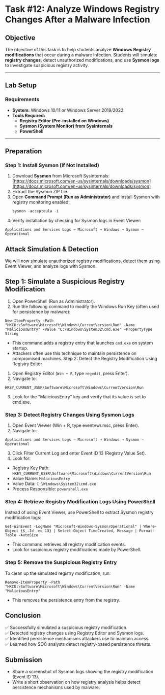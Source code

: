 # **Task #12: Analyze Windows Registry Changes After a Malware Infection**

## **Objective**  
The objective of this task is to help students analyze **Windows Registry modifications** that occur during a malware infection. Students will simulate **registry changes**, detect unauthorized modifications, and use **Sysmon logs** to investigate suspicious registry activity.

---

## **Lab Setup**  
### **Requirements**  
- **System:** Windows 10/11 or Windows Server 2019/2022  
- **Tools Required:**  
  - **Registry Editor (Pre-installed on Windows)**  
  - **Sysmon (System Monitor) from Sysinternals**  
  - **PowerShell**  

---

## **Preparation**  
### **Step 1: Install Sysmon (If Not Installed)**  
1. Download **Sysmon** from Microsoft Sysinternals:  
   [https://docs.microsoft.com/en-us/sysinternals/downloads/sysmon](https://docs.microsoft.com/en-us/sysinternals/downloads/sysmon)  
2. Extract the Sysmon ZIP file.  
3. Open **Command Prompt (Run as Administrator)** and install Sysmon with registry monitoring enabled:  
   ```powershell
   sysmon -accepteula -i
   ```
4. Verify installation by checking for Sysmon logs in Event Viewer:
```
Applications and Services Logs → Microsoft → Windows → Sysmon → Operational
```

## Attack Simulation & Detection
We will now simulate unauthorized registry modifications, detect them using Event Viewer, and analyze logs with Sysmon.

## Step 1: Simulate a Suspicious Registry Modification
1. Open PowerShell (Run as Administrator).
2. Run the following command to modify the Windows Run Key (often used for persistence by malware):
```
New-ItemProperty -Path "HKCU:\Software\Microsoft\Windows\CurrentVersion\Run" -Name "MaliciousEntry" -Value "C:\Windows\System32\cmd.exe" -PropertyType String
```
- This command adds a registry entry that launches `cmd.exe` on system startup.
- Attackers often use this technique to maintain persistence on compromised machines.
Step 2: Detect the Registry Modification Using Registry Editor
1. Open Registry Editor (`Win + R`, type `regedit`, press Enter).
2. Navigate to:
```
HKEY_CURRENT_USER\Software\Microsoft\Windows\CurrentVersion\Run
```
3. Look for the "MaliciousEntry" key and verify that its value is set to cmd.exe.

### Step 3: Detect Registry Changes Using Sysmon Logs
1. Open Event Viewer (Win + R, type eventvwr.msc, press Enter).
2. Navigate to:
```
Applications and Services Logs → Microsoft → Windows → Sysmon → Operational
```
3. Click Filter Current Log and enter Event ID 13 (Registry Value Set).
4. Look for:
- Registry Key Path: `HKEY_CURRENT_USER\Software\Microsoft\Windows\CurrentVersion\Run`
- Value Name: `MaliciousEntry`
- Value Data: `C:\Windows\System32\cmd.exe`
- Process Responsible: `powershell.exe`

### Step 4: Retrieve Registry Modification Logs Using PowerShell
Instead of using Event Viewer, use PowerShell to extract Sysmon registry modification logs:

```
Get-WinEvent -LogName "Microsoft-Windows-Sysmon/Operational" | Where-Object {$_.Id -eq 13} | Select-Object TimeCreated, Message | Format-Table -AutoSize
```
- This command retrieves all registry modification events.
- Look for suspicious registry modifications made by PowerShell.

### Step 5: Remove the Suspicious Registry Entry
To clean up the simulated registry modification, run:

```
Remove-ItemProperty -Path "HKCU:\Software\Microsoft\Windows\CurrentVersion\Run" -Name "MaliciousEntry"
```
- This removes the persistence entry from the registry.


## Conclusion
✅ Successfully simulated a suspicious registry modification.   
✅ Detected registry changes using Registry Editor and Sysmon logs.   
✅ Identified persistence mechanisms attackers use to maintain access.   
✅ Learned how SOC analysts detect registry-based persistence threats.   

## Submission
- Share a screenshot of Sysmon logs showing the registry modification (Event ID 13).
- Write a short observation on how registry analysis helps detect persistence mechanisms used by malware.
